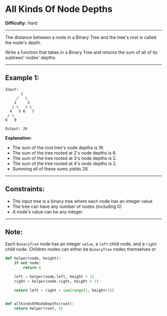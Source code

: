 # All Kinds Of Node Depths

**Difficulty:** Hard

---

The distance between a node in a Binary Tree and the tree's root is called the
node's depth.

Write a function that takes in a Binary Tree and returns the sum of all of its
subtrees' nodes' depths.

---

## Example 1:

```
Input:
       1
     /   \
    2     3
   / \   / \
  4   5 6   7
 / \
8   9

Output: 26
```

**Explanation:**

- The sum of the root tree's node depths is 16.
- The sum of the tree rooted at 2's node depths is 6.
- The sum of the tree rooted at 3's node depths is 2.
- The sum of the tree rooted at 4's node depths is 2.
- Summing all of these sums yields 26.

---

## Constraints:

- The input tree is a binary tree where each node has an integer value
- The tree can have any number of nodes (including 0)
- A node's value can be any integer

---

## Note:

Each `BinaryTree` node has an integer `value`, a `left` child node, and a
`right` child node. Children nodes can either be `BinaryTree` nodes themselves
or

```python
def helper(node, height):
    if not node:
        return 0

    left = helper(node.left, height + 1)
    right = helper(node.right, height + 1)

    return left + right + sum(range(1, height+1))


def allKindsOfNodeDepths(root):
    return helper(root, 0)
```
